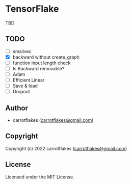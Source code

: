 # TensorFlake

TBD

## TODO

- [ ] smallvec
- [x] backward without create_graph
- [ ] function input length check
- [ ] Is Backward removable?
- [ ] Adam
- [ ] Efficient Linear
- [ ] Save & load
- [ ] Dropout

## Author

* carrotflakes (carrotflakes@gmail.com)

## Copyright

Copyright (c) 2022 carrotflakes (carrotflakes@gmail.com)

## License

Licensed under the MIT License.
